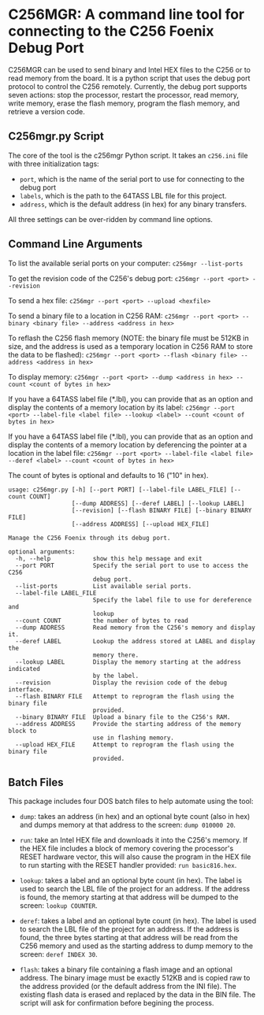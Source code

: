 # C256MGR: A command line tool for connecting to the C256 Foenix Debug Port

C256MGR can be used to send binary and Intel HEX files to the C256 or to read memory
from the board.
It is a python script that uses the debug port protocol to control the C256 remotely.
Currently, the debug port supports seven actions: stop the processor, restart the processor,
read memory, write memory,
erase the flash memory, program the flash memory,
and retrieve a version code.

## C256mgr.py Script

The core of the tool is the c256mgr Python script. It takes an `c256.ini` file with three initialization tags:

* `port`, which is the name of the serial port to use for connecting to the debug port
* `labels`, which is the path to the 64TASS LBL file for this project.
* `address`, which is the default address (in hex) for any binary transfers.

All three settings can be over-ridden by command line options.

## Command Line Arguments

To list the available serial ports on your computer:
`c256mgr --list-ports`

To get the revision code of the C256's debug port:
`c256mgr --port <port> --revision`

To send a hex file:
`c256mgr --port <port> --upload <hexfile>`

To send a binary file to a location in C256 RAM:
`c256mgr --port <port> --binary <binary file> --address <address in hex>`

To reflash the C256 flash memory (NOTE: the binary file must be 512KB in size, and the address
is used as a temporary location in C256 RAM to store the data to be flashed):
`c256mgr --port <port> --flash <binary file> --address <address in hex>`

To display memory:
`c256mgr --port <port> --dump <address in hex> --count <count of bytes in hex>`

If you have a 64TASS label file (*.lbl), you can provide that as an option
and display the contents of a memory location by its label:
`c256mgr --port <port> --label-file <label file> --lookup <label> --count <count of bytes in hex>`

If you have a 64TASS label file (*.lbl), you can provide that as an option
and display the contents of a memory location by deferencing the pointer
at a location in the label file:
`c256mgr --port <port> --label-file <label file> --deref <label> --count <count of bytes in hex>`

The count of bytes is optional and defaults to 16 ("10" in hex).


```
usage: c256mgr.py [-h] [--port PORT] [--label-file LABEL_FILE] [--count COUNT]
                  [--dump ADDRESS] [--deref LABEL] [--lookup LABEL]
                  [--revision] [--flash BINARY FILE] [--binary BINARY FILE]   
                  [--address ADDRESS] [--upload HEX_FILE]

Manage the C256 Foenix through its debug port.

optional arguments:
  -h, --help            show this help message and exit
  --port PORT           Specify the serial port to use to access the C256     
                        debug port.
  --list-ports          List available serial ports.
  --label-file LABEL_FILE
                        Specify the label file to use for dereference and
                        lookup
  --count COUNT         the number of bytes to read
  --dump ADDRESS        Read memory from the C256's memory and display it.
  --deref LABEL         Lookup the address stored at LABEL and display the
                        memory there.
  --lookup LABEL        Display the memory starting at the address indicated
                        by the label.
  --revision            Display the revision code of the debug interface.
  --flash BINARY FILE   Attempt to reprogram the flash using the binary file
                        provided.
  --binary BINARY FILE  Upload a binary file to the C256's RAM.
  --address ADDRESS     Provide the starting address of the memory block to
                        use in flashing memory.
  --upload HEX_FILE     Attempt to reprogram the flash using the binary file
                        provided.
```

## Batch Files

This package includes four DOS batch files to help automate using the tool:

* `dump`: takes an address (in hex) and an optional byte count (also in hex)
  and dumps memory at that address to the screen: `dump 010000 20`.

* `run`: take an Intel HEX file and downloads it into the C256's memory.
  If the HEX file includes a block of memory covering the processor's RESET
  hardware vector, this will also cause the program in the HEX file to run
  starting with the RESET handler provided: `run basic816.hex`.

* `lookup`: takes a label and an optional byte count (in hex). The label
  is used to search the LBL file of the project for an address. If the
  address is found, the memory starting at that address will be dumped
  to the screen: `lookup COUNTER`.

* `deref`: takes a label and an optional byte count (in hex). The label
  is used to search the LBL file of the project for an address. If the
  address is found, the three bytes starting at that address will be read
  from the C256 memory and used as the starting address to dump memory to
  the screen: `deref INDEX 30`.

* `flash`: takes a binary file containing a flash image and an optional
  address. The binary image must be exactly 512KB and is copied raw to
  the address provided (or the default address from the INI file). The
  existing flash data is erased and replaced by the data in the BIN file. 
  The script will ask for confirmation before begining the process.
